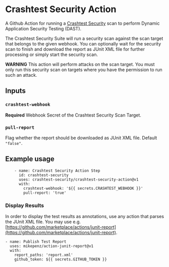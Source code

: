 # Crashtest Security Action

A Github Action for running a [Crashtest Security](https://crashtest-security.com) scan to perform Dynamic Application Security Testing (DAST).

The Crashtest Security Suite will run a security scan against the scan target that belongs to the given webhook. You can optionally wait for the security scan to finish and download the report as JUnit XML file for further processing or simply start the security scan.

**WARNING** This action will perform attacks on the scan target. You must only run this security scan on targets where you have the permission to run such an attack.

## Inputs

### `crashtest-webhook`

**Required** Webhook Secret of the Crashtest Security Scan Target.

### `pull-report`

Flag whether the report should be downloaded as JUnit XML file. Default `"false"`.

## Example usage

```
    - name: Crashtest Security Action Step
      id: crashtest-security
      uses: crashtest-security/crashtest-security-action@v1
      with:
        crashtest-webhook: '${{ secrets.CRASHTEST_WEBHOOK }}'
        pull-report: 'true'
```

### Display Results

In order to display the test results as annotations, use any action that parses the JUnit XML file. You may use e.g. [https://github.com/marketplace/actions/junit-report](https://github.com/marketplace/actions/junit-report).

```
- name: Publish Test Report
  uses: mikepenz/action-junit-report@v1
  with:
    report_paths: 'report.xml'
    github_token: ${{ secrets.GITHUB_TOKEN }}
```